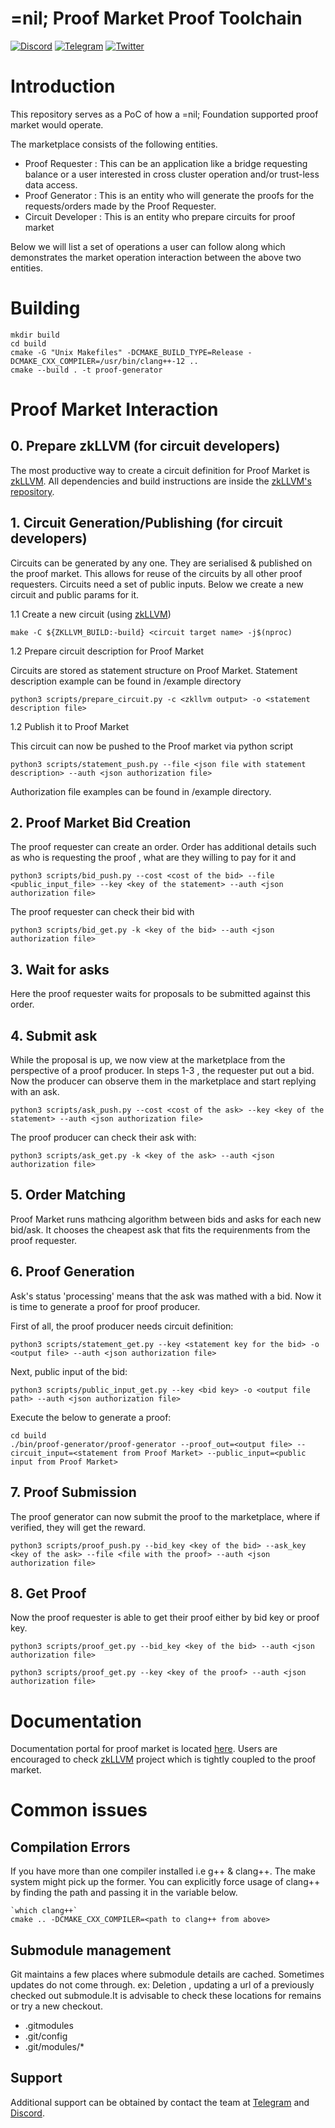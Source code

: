 # =nil; Proof Market Proof Toolchain

[![Discord](https://img.shields.io/discord/969303013749579846.svg?logo=discord&style=flat-square)](https://discord.gg/KmTAEjbmM3)
[![Telegram](https://img.shields.io/badge/Telegram-2CA5E0?style=flat-square&logo=telegram&logoColor=dark)](https://t.me/nilfoundation)
[![Twitter](https://img.shields.io/twitter/follow/nil_foundation)](https://twitter.com/nil_foundation)

# Introduction

This repository serves as a PoC of how a =nil; Foundation supported proof market would operate.

The marketplace consists of the following entities.
- Proof Requester : This can be an application like a bridge requesting 
balance or a user interested in cross cluster operation and/or trust-less data access.
- Proof Generator : This is an entity who will generate the proofs for the requests/orders
made by the Proof Requester.
- Circuit Developer : This is an entity who prepare circuits for proof market

Below we will list a set of operations a user can follow along which demonstrates the market 
operation interaction between the above two entities.

# Building

```
mkdir build
cd build
cmake -G "Unix Makefiles" -DCMAKE_BUILD_TYPE=Release -DCMAKE_CXX_COMPILER=/usr/bin/clang++-12 ..
cmake --build . -t proof-generator
```

# Proof Market Interaction

## 0. Prepare zkLLVM (for circuit developers)
The most productive way to create a circuit definition for Proof Market is [zkLLVM](https://github.com/NilFoundation/zkllvm).
All dependencies and build instructions are inside the [zkLLVM's repository](https://github.com/NilFoundation/zkllvm). 

## 1. Circuit Generation/Publishing (for circuit developers)

Circuits can be generated by any one. They are serialised &  published on the proof market. 
This allows for reuse of the circuits by all other proof requesters. Circuits need a set 
of public inputs. Below we create a new circuit and public params for it.

1.1  Create a new сircuit (using [zkLLVM](https://github.com/NilFoundation/zkllvm))
```
make -C ${ZKLLVM_BUILD:-build} <circuit target name> -j$(nproc)
```

1.2 Prepare circuit description for Proof Market

Circuits are stored as statement structure on Proof Market.
Statement description example can be found in /example directory

```
python3 scripts/prepare_circuit.py -c <zkllvm output> -o <statement description file>
```

1.2 Publish it to Proof Market

This circuit can now be pushed to the Proof market via python script

```
python3 scripts/statement_push.py --file <json file with statement description> --auth <json authorization file>
```

Authorization file examples can be found in /example directory. 

## 2. Proof Market Bid Creation

The proof requester can create an order. Order
has additional details such as who is requesting the proof , what are they willing to pay for it and

```
python3 scripts/bid_push.py --cost <cost of the bid> --file <public_input_file> --key <key of the statement> --auth <json authorization file>
```

The proof requester can check their bid with
```
python3 scripts/bid_get.py -k <key of the bid> --auth <json authorization file>
```


## 3. Wait for asks
Here the proof requester waits for proposals to be submitted against this order.


## 4. Submit ask
While the proposal is up, we now view at the marketplace from the perspective of a 
proof producer. In steps 1-3 , the requester put out a bid. Now the producer can
observe them in the marketplace and start replying with an ask.

```
python3 scripts/ask_push.py --cost <cost of the ask> --key <key of the statement> --auth <json authorization file>
```

The proof producer can check their ask with:
```
python3 scripts/ask_get.py -k <key of the ask> --auth <json authorization file>
```


## 5. Order Matching

Proof Market runs mathcing algorithm between bids and asks for each new bid/ask. 
It chooses the cheapest ask that fits the requirenments from the proof requester. 


## 6. Proof Generation
Ask's status 'processing' means that the ask was mathed with a bid.
Now it is time to generate a proof for proof producer. 

First of all, the proof producer needs circuit definition:
```
python3 scripts/statement_get.py --key <statement key for the bid> -o <output file> --auth <json authorization file>
```

Next, public input of the bid:
```
python3 scripts/public_input_get.py --key <bid key> -o <output file path> --auth <json authorization file>
```

Execute the below to generate a proof:
```
cd build
./bin/proof-generator/proof-generator --proof_out=<output file> --circuit_input=<statement from Proof Market> --public_input=<public input from Proof Market>
```


## 7. Proof Submission
The proof generator can now submit the proof to the marketplace, where if verified, they will
get the reward.

```
python3 scripts/proof_push.py --bid_key <key of the bid> --ask_key <key of the ask> --file <file with the proof> --auth <json authorization file>
```

## 8. Get Proof

Now the proof requester is able to get their proof either by bid key or proof key.

```
python3 scripts/proof_get.py --bid_key <key of the bid> --auth <json authorization file>
```

```
python3 scripts/proof_get.py --key <key of the proof> --auth <json authorization file>
```

# Documentation

Documentation portal for proof market is located [here](https://docs.nil.foundation/proof-market).
Users are encouraged to check [zkLLVM](https://github.com/NilFoundation/zkllvm) project which is tightly coupled to the proof market.




# Common issues

## Compilation Errors
If you have more than one compiler installed i.e g++ & clang++. The make system might pick up the former. You can explicitly force usage of
clang++ by finding the path and passing it in the variable below.

```
`which clang++`  
cmake .. -DCMAKE_CXX_COMPILER=<path to clang++ from above>
```

## Submodule management
Git maintains a few places where submodule details are cached. Sometimes updates do not come through. ex: Deletion , updating
a url of a previously checked out submodule.It is advisable to check these locations for remains or try a new checkout.
- .gitmodules
- .git/config
- .git/modules/*

## Support

Additional support can be obtained by contact the team at [Telegram](https://t.me/nilfoundation) and [Discord](https://discord.gg/KmTAEjbmM3).

